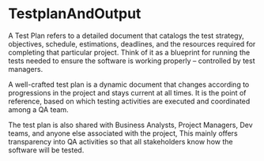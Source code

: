 # TestplanAndOutput
            
 A Test Plan refers to a detailed document that catalogs the test strategy, objectives, schedule, estimations, deadlines, and the resources required for completing that particular project. Think of it as a blueprint for running the tests needed to ensure the software is working properly – controlled by test managers.

 A well-crafted test plan is a dynamic document that changes according to progressions in the project and stays current at all times. It is the point of reference, based on which testing activities are executed and coordinated among a QA team.

 The test plan is also shared with Business Analysts, Project Managers, Dev teams, and anyone else associated with the project, This mainly offers transparency into QA activities so that all stakeholders know how the software will be tested.

 